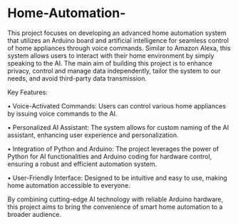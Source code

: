 # Home-Automation-
This project focuses on developing an advanced home automation system that utilizes an Arduino board and artificial intelligence for seamless control of home appliances through voice commands. Similar to Amazon Alexa, this system allows users to interact with their home environment by simply speaking to the AI. The main aim of building this project is to enhance privacy, control and manage data independently, tailor the system to our needs, and avoid third-party data transmission.

Key Features:
  
  • Voice-Activated Commands: Users can control various home appliances by issuing voice commands to the AI.
  
  • Personalized AI Assistant: The system allows for custom naming of the AI assistant, enhancing user experience and personalization.
  
  • Integration of Python and Arduino: The project leverages the power of Python for AI functionalities and Arduino coding for hardware control, ensuring a robust and efficient automation system.
  
  • User-Friendly Interface: Designed to be intuitive and easy to use, making home automation accessible to everyone.

By combining cutting-edge AI technology with reliable Arduino hardware, this project aims to bring the convenience of smart home automation to a broader audience.
